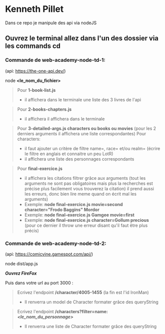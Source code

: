 
# Kenneth Pillet
Dans ce repo je manipule des api via nodeJS

## Ouvrez le terminal allez dans l'un des dossier via les commands cd
  
### Commande de web-academy-node-td-1: 
(api: https://the-one-api.dev/)

node **<le_nom_du_fichier>**

> Pour **1-book-list.js**
>   - il affichera dans le terminale une liste des 3 livres de l'api

> Pour **2-books-chapters.js** 
>   - il affichera  il affichera dans le terminale

>Pour **3-detailed-args.js characters ou books ou movies**
>(pour les 2 derniers arguments il affichera une liste correspondantes)
>Pour characters:
>   - il faut  ajouter un critère de filtre name=, race= et/ou realm= (écrire le filtre en anglais et connaitre un peu LotR)
>   -   il affichera une liste des personnages correspondants

> Pour **final-exercice.js** 
>   - il affichera les citations filtrer grâce aux arguments (tout les arguments ne sont pas obligatoires mais plus la recherches est précise plus facilement vous trouverez la citation) il prend aussi les erreurs, donc bien lire meme quand on écrit mal les arguments) 
> 	-	Exemple:  **node final-exercice.js movie=second character="Frodo Baggins" Mordor**
>   -	Exemple: **node final-exercice.js Gamgee movie=first**
>	-	Exemple: **node final-exercice.js character=Gollum precious** 
>       (pour ce dernier il throw une erreur disant qu'il faut être plus précis)

### Commande de web-academy-node-td-2:
(api: https://comicvine.gamespot.com/api/)

node dist/app.js

***Ouvrez FireFox***

Puis dans votre url au port 3000 :
>Ecrivez l'endpoint **/character/4005-1455** (la fin est l'id IronMan)
> - Il renverra un model de Character formater grâce des queryString

>Ecrivez l'endpoint **/characters?filter=name:*<le_nom_du_personnage>***
> - Il renverra une liste de Character formater grâce des queryString